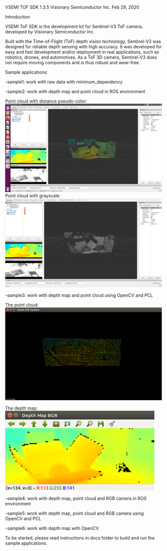 VSEMI TOF SDK 1.3.5
Visionary Semiconductor Inc.
Feb 29, 2020

Introduction

   VSEMI ToF SDK is the development kit for Sentinel-V3 ToF camera, developed by Visionary Semiconductor Inc.

   Built with the Time-of-Flight (ToF) depth vision technology, Sentinel-V3 was designed for reliable depth sensing with high accuracy. 
   It was developed for easy and fast development and/or deployment in real applications, such as robotics, drones, and automotives. 
   As a ToF 3D camera, Sentinel-V3 does not require moving components and is thus robust and wear-free. 

Sample applications:

-sample1:                   work with raw data with minimum_dependency

-sample2:                   work with depth map and point cloud in ROS environment

 Point cloud with distance pseudo-color:
 ![Image of Sample2](samples/sample2/sample_2_1.png)
 Point cloud with grayscale:
 ![Image of Sample2](samples/sample2/sample_2_2.png)

-sample3:                   work with depth map and point cloud using OpenCV and PCL

The point cloud:
![Image of Sample3 = Point cloud](samples/sample3/sample_3_1.png)

The depth map:
![Image of Sample3 = Point cloud](samples/sample3/sample_3_2.png)

-sample4:                   work with depth map, point cloud and RGB camera in ROS environment

-sample5:                   work with depth map, point cloud and RGB camera using OpenCV and PCL

-sample6:                   work with depth map with OpenCV
   
To be started, please read instructions in docs folder to build and run the sample applications.
